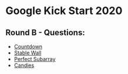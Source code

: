 # Google Kick Start 2020
## Round B - Questions:
- [Countdown]()
- [Stable Wall]()
- [Perfect Subarray]()
- [Candies]()
